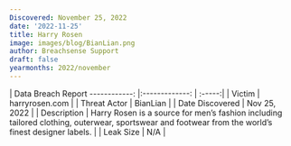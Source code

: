 ```yaml
---
Discovered: November 25, 2022
date: '2022-11-25'
title: Harry Rosen
image: images/blog/BianLian.png
author: Breachsense Support
draft: false
yearmonths: 2022/november
---
```



| Data Breach Report
------------:     |:-------------:    | :-----:|
| Victim      | harryrosen.com      | 
| Threat Actor      | BianLian      | 
| Date Discovered      | Nov 25, 2022      | 
| Description      | Harry Rosen is a source for men’s fashion including tailored clothing, outerwear, sportswear and footwear from the world’s finest designer labels.      | 
| Leak Size      | N/A      | 

